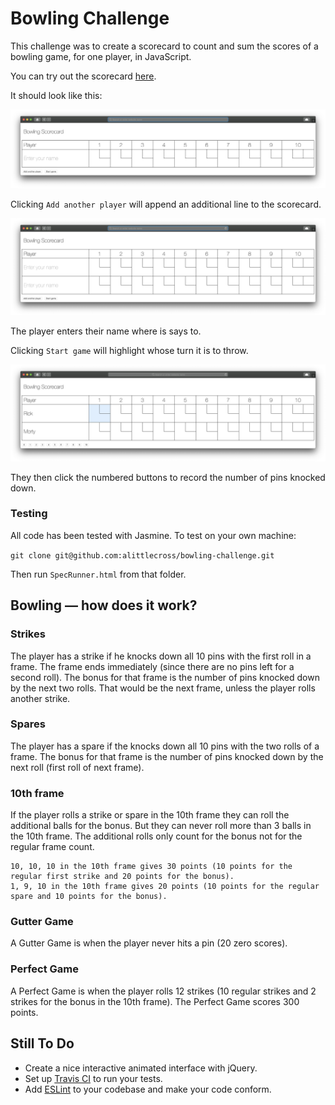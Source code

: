 # Bowling Challenge

This challenge was to create a scorecard to count and sum the scores of a bowling game, for one player, in JavaScript.

You can try out the scorecard [here](https://htmlpreview.github.io/?https://github.com/alittlecross/bowling-challenge/blob/master/src/index.html).

It should look like this:

![a-blank](images/a-blank.png)

Clicking `Add another player` will append an additional line to the scorecard.

![b-duo](images/b-duo.png)

The player enters their name where is says to.

Clicking `Start game` will highlight whose turn it is to throw.

![c-start](images/c-start.png)

They then click the numbered buttons to record the number of pins knocked down.

### Testing

All code has been tested with Jasmine. To test on your own machine:

```git clone git@github.com:alittlecross/bowling-challenge.git```

Then run `SpecRunner.html` from that folder.

## Bowling — how does it work?

### Strikes

The player has a strike if he knocks down all 10 pins with the first roll in a frame. The frame ends immediately (since there are no pins left for a second roll). The bonus for that frame is the number of pins knocked down by the next two rolls. That would be the next frame, unless the player rolls another strike.

### Spares

The player has a spare if the knocks down all 10 pins with the two rolls of a frame. The bonus for that frame is the number of pins knocked down by the next roll (first roll of next frame).

### 10th frame

If the player rolls a strike or spare in the 10th frame they can roll the additional balls for the bonus. But they can never roll more than 3 balls in the 10th frame. The additional rolls only count for the bonus not for the regular frame count.

    10, 10, 10 in the 10th frame gives 30 points (10 points for the regular first strike and 20 points for the bonus).
    1, 9, 10 in the 10th frame gives 20 points (10 points for the regular spare and 10 points for the bonus).

### Gutter Game

A Gutter Game is when the player never hits a pin (20 zero scores).

### Perfect Game

A Perfect Game is when the player rolls 12 strikes (10 regular strikes and 2 strikes for the bonus in the 10th frame). The Perfect Game scores 300 points.

## Still To Do

* Create a nice interactive animated interface with jQuery.
* Set up [Travis CI](https://travis-ci.org) to run your tests.
* Add [ESLint](http://eslint.org/) to your codebase and make your code conform.
